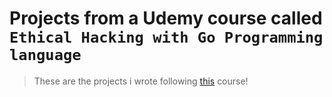 # Projects from a Udemy course called `Ethical Hacking with Go Programming language`
> These are the projects i wrote following [this](https://www.udemy.com/course/golang-hacking) course!
